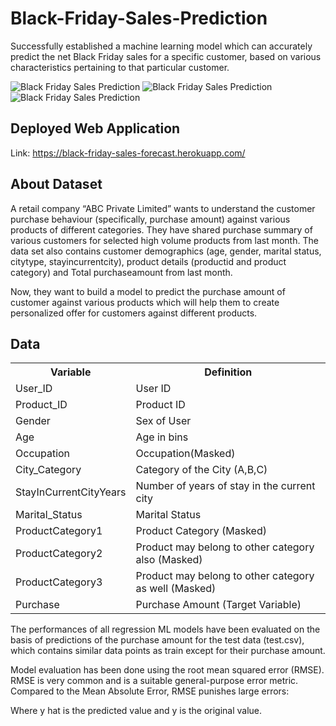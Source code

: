 # Black-Friday-Sales-Prediction

<p>Successfully established a machine learning model which can accurately predict the net Black Friday sales for a specific customer, based on various characteristics pertaining to that particular customer.</p>

![Black Friday Sales Prediction](https://i.ytimg.com/vi/ID8Lz5vR3qE/mqdefault.jpg)
![Black Friday Sales Prediction](https://camo.githubusercontent.com/1fada135d320c87bb1a851c584f697266a00f4279d2f5e977790c4d75d5aa780/68747470733a2f2f736561726368656e67696e656c616e642e636f6d2f6669677a2f77702d636f6e74656e742f73656c6f6164732f323031342f31322f626c61636b2d667269646179312d73732d313932302e6a7067)
![Black Friday Sales Prediction](https://businessyield.com/wp-content/uploads/2020/10/images-17.jpeg)

## Deployed Web Application

Link: https://black-friday-sales-forecast.herokuapp.com/

## About Dataset

<p>A retail company “ABC Private Limited” wants to understand the customer purchase behaviour (specifically, purchase amount) against various products of different categories. They have shared purchase summary of various customers for selected high volume products from last month.
The data set also contains customer demographics (age, gender, marital status, citytype, stayincurrentcity), product details (productid and product category) and Total purchaseamount from last month.</p>

<p>Now, they want to build a model to predict the purchase amount of customer against various products which will help them to create personalized offer for customers against different products.</p>

## Data

<table>
  <tr>
    <th>Variable</th>
    <th>Definition</th>
  </tr>
  <tr>
    <td>User_ID</td>
    <td>User ID</td>
  </tr>
  <tr>
    <td>Product_ID</td>
    <td>Product ID</td>
  </tr>
  <tr>
    <td>Gender</td>
    <td>Sex of User</td>
  </tr>
  <tr>
    <td>Age</td>
    <td>Age in bins</td>
  </tr>
  <tr>
    <td>Occupation</td>
    <td>Occupation(Masked)</td>
  </tr>
  <tr>
    <td>City_Category</td>
    <td>Category of the City (A,B,C)</td>
  </tr>
  <tr>
    <td>StayInCurrentCityYears</td>
    <td>Number of years of stay in the current city</td>
  </tr>
  <tr>
    <td>Marital_Status</td>
    <td>Marital Status</td>
  </tr>
  <tr>
    <td>ProductCategory1</td>
    <td>Product Category (Masked)</td>
  </tr>
  <tr>
    <td>ProductCategory2</td>
    <td>Product may belong to other category also (Masked)</td>
  </tr>
  <tr>
    <td>ProductCategory3</td>
    <td>Product may belong to other category as well (Masked)</td>
  </tr>
  <tr>
    <td>Purchase</td>
    <td>Purchase Amount (Target Variable)</td>
  </tr>
</table>

<p> The performances of all regression ML models have been evaluated on the basis of predictions of the purchase amount for the test data (test.csv), which contains similar data points as train except for their purchase amount. </p>

<p> Model evaluation has been done using the root mean squared error (RMSE). RMSE is very common and is a suitable general-purpose error metric. Compared to the Mean Absolute Error, RMSE punishes large errors:

Where y hat is the predicted value and y is the original value.</p>

